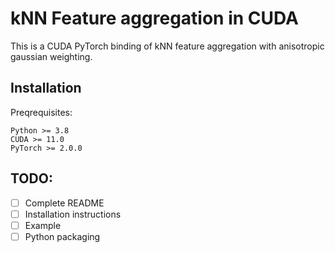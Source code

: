# kNN Feature aggregation in CUDA

This is a CUDA PyTorch binding of kNN feature aggregation with anisotropic gaussian weighting.

## Installation
Preqrequisites:
```
Python >= 3.8
CUDA >= 11.0
PyTorch >= 2.0.0
```


## TODO:
- [ ] Complete README
- [ ] Installation instructions
- [ ] Example
- [ ] Python packaging